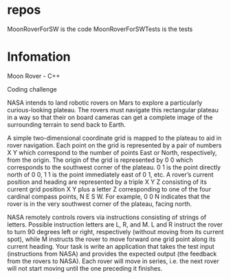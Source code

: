 # repos
MoonRoverForSW is the code
MoonRoverForSWTests is the tests

# Infomation
Moon Rover - C++

Coding challenge

NASA intends to land robotic rovers on Mars to explore a particularly curious-looking plateau. The rovers must navigate this rectangular plateau in a way so that their on board cameras can get a complete image of the surrounding terrain to send back to Earth.

A simple two-dimensional coordinate grid is mapped to the plateau to aid in rover navigation. Each point on the grid is represented by a pair of numbers X Y which correspond to the number of points East or North, respectively, from the origin. The origin of the grid is represented by 0 0 which corresponds to the southwest corner of the plateau. 0 1 is the point directly north of 0 0, 1 1 is the point immediately east of 0 1, etc. A rover’s current position and heading are represented by a triple X Y Z consisting of its current grid position X Y plus a letter Z corresponding to one of the four cardinal compass points, N E S W. For example, 0 0 N indicates that the rover is in the very southwest corner of the plateau, facing north.

NASA remotely controls rovers via instructions consisting of strings of letters. Possible instruction letters are L, R, and M. L and R instruct the rover to turn 90 degrees left or right, respectively (without moving from its current spot), while M instructs the rover to move forward one grid point along its current heading. Your task is write an application that takes the test input (instructions from NASA) and provides the expected output (the feedback from the rovers to NASA). Each rover will move in series, i.e. the next rover will not start moving until the one preceding it finishes.

